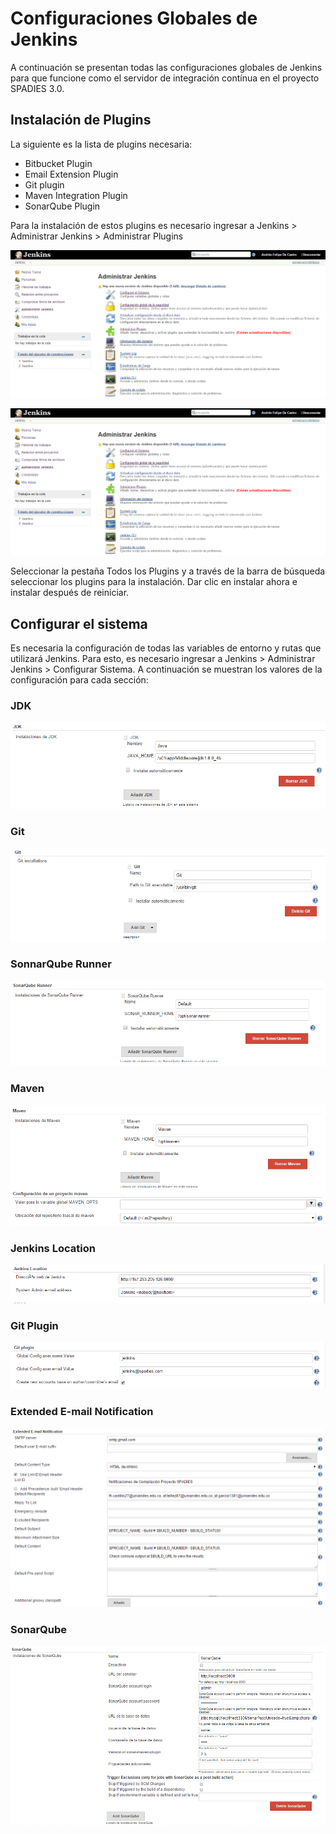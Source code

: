 # Configuraciones Globales de Jenkins
A continuación se presentan todas las configuraciones globales de Jenkins para que funcione como el servidor de integración contínua en el proyecto SPADIES 3.0.

## Instalación de Plugins
La siguiente es la lista de plugins necesaria:
+ Bitbucket Plugin
+ Email Extension Plugin
+ Git plugin
+ Maven Integration Plugin
+ SonarQube Plugin

Para la instalación de estos plugins es necesario ingresar a Jenkins > Administrar Jenkins > Administrar Plugins

![Paso 1](../../../img/project/jenkins_1stp.png)

![Paso 2](../../../img/project/jenkins_1stp.png)

Seleccionar la pestaña Todos los Plugins y a través de la barra de búsqueda seleccionar los plugins para la instalación. Dar clic en instalar ahora e instalar después de reiniciar.

## Configurar el sistema
Es necesaria la configuración de todas las variables de entorno y rutas que utilizará Jenkins. Para esto, es necesario ingresar a Jenkins > Administrar Jenkins > Configurar Sistema. A continuación se muestran los valores de la configuración para cada sección:

### JDK

![Paso 3](../../../img/project/jenkins_3stp.png)

### Git

![Paso 4](../../../img/project/jenkins_4stp.png)

### SonnarQube Runner

![Paso 5](../../../img/project/jenkins_5stp.png)

### Maven

![Paso 6](../../../img/project/jenkins_6stp.png)

### Jenkins Location

![Paso 7](../../../img/project/jenkins_7stp.png)

### Git Plugin

![Paso 8](../../../img/project/jenkins_8stp.png)

### Extended E-mail Notification

![Paso 9](../../../img/project/jenkins_9stp.png)

### SonarQube

![Paso 10](../../../img/project/jenkins_10stp.png)
